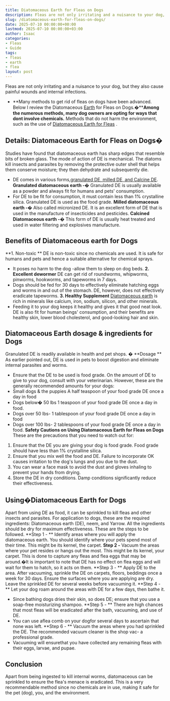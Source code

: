 ```yaml
---
title: Diatomaceous Earth for Fleas on Dogs
description: Fleas are not only irritating and a nuisance to your dog, but they also cause painful wounds and internal infections. - Many methods to get rid of fleas on...
slug: /diatomaceous-earth-for-fleas-on-dogs/
date: 2025-07-10 00:00:00+00:00
lastmod: 2025-07-10 00:00:00+03:00
author: Isaac
categories:
- Fleas
- Guide
tags:
- fleas
- earth
- flea
layout: post
---
```

Fleas are not only irritating and a nuisance to your dog, but they also cause painful wounds and internal infections.
- **Many methods to get rid of fleas on dogs have been advanced. Below I review the Diatomaceous [Earth](https://pestpolicy.com/diatomaceous-earth-for-fleas-on-cats/) for Fleas on Dogs.�****Among the numerous methods, many dog owners are opting for ways that dont involve chemicals.**
Methods that do not harm the environment, such as the use of
[Diatomaceous Earth for Fleas](https://pestpolicy.com/diatomaceous-earth-for-fleas/)
.

## **Details: Diatomaceous Earth for Fleas on Dogs�**
Studies have found that
diatomaceous earth
has sharp edges that resemble bits of broken glass. The mode of action of DE is mechanical.
The diatoms
kill insects and parasites
by removing the protective outer shell that helps them conserve moisture; they then dehydrate and subsequently die.
- DE comes in various forms,[granulated DE, milled DE, and Calcine DE](http://npic.orst.edu/ingred/de.html).
**Granulated diatomaceous earth -�**
Granulated DE is usually available as a powder and always fit for humans and pets' consumption.
- For DE to be fit for consumption, it must contain less than 1% crystalline silica. Granulated DE is used as the food grade.
**Milled diatomaceous earth -�**
Also called micronized DE. It is an excellent form of DE that is used in the manufacture of insecticides and pesticides.
**Calcined Diatomaceous earth -�**
This form of DE is usually heat treated and used in water filtering and explosives manufacture.
## Benefits of Diatomaceous earth for Dogs
**1. Non-toxic **
DE is non-toxic since no chemicals are used. It is
safe for humans and pets
and hence a suitable alternative for chemical sprays.
- It poses no harm to the dog -allow them to sleep on dog beds.
**2. Excellent dewormer**
DE can get rid of roundworms, whipworms, pinworms, hookworms, and tapeworms in 7 days.
- Dogs should be fed for 30 days to effectively eliminate hatching eggs and worms in and out of the stomach.
DE, however, does not effectively eradicate tapeworms.
**3. Healthy Supplement**
[Diatomaceous earth](https://pestpolicy.com/diatomaceous-earth-for-fleas-on-cats/)
is rich in minerals like calcium, iron, sodium, silicon, and other minerals.
- Feeding it to your dog keeps it healthy and gives it that good neat look.
DE is also fit for human beings' consumption, and their benefits are healthy skin, lower blood cholesterol, and good-looking hair and skin.
## **Diatomaceous Earth dosage & ingredients for Dogs**
Granulated DE is readily available in health and pet shops.
**�**
**Dosage **
As earlier pointed out, DE is used in pets to boost digestion and eliminate internal parasites and worms.
- Ensure that the DE to be used is food grade. On the amount of DE to give to your dog, consult with your veterinarian.
However, these are the generally recommended amounts for your dogs:
- Small dogs & the puppies  A half teaspoon of your food grade DE once a day in food
- Dogs below� 50 lbs 1 teaspoon of your food grade DE once a day in food.
- Dogs over 50 lbs- 1 tablespoon of your food grade DE once a day in food
- Dogs over 100 lbs- 2 tablespoons of your food grade DE once a day in food.
**Safety Cautions on Using Diatomaceous Earth for Fleas on Dogs**
These are the precautions that you need to watch out for:
1. Ensure that the DE you are giving your dog is food grade. Food grade should have less than 1% crystalline silica.
2. Ensure that you mix well the food and DE. Failure to incorporate OK causes irritation to the dog's lungs and you due to the dust.
3. You can wear a face mask to avoid the dust and gloves inhaling to prevent your hands from drying.
4. Store the DE in dry conditions. Damp conditions significantly reduce their effectiveness.
## **Using�Diatomaceous Earth for Dogs**
Apart from using DE as food, it can be sprinkled to
kill fleas
and other insects and parasites.
For application to dogs, these are the required ingredients: Diatomaceous earth (DE), neem, and Yarrow. All the ingredients should be dry for maximum effectiveness.
These are the steps to be followed.
**Step 1 - **
Identify areas where you will apply the diatomaceous earth. You should identify where your pets spend most of their time. This might be its kernel, the carpet.
**Step 2 -**
Vacuum the areas where your pet
resides or hangs out the most. This might be its kernel, your carpet.
This is done to capture any
fleas and flea eggs
that may be around.�It is important to note that DE has no effect on
flea eggs
and will wait for them to hatch, so it acts on them.
**Step 3 - **
Apply DE to the area. After vacuuming, sprinkle the DE on carpets, floors, beddings once a week for 30 days.
Ensure the surfaces where you are applying are dry. Leave the sprinkled DE for several weeks before vacuuming it.
**Step 4 - **
Let your dog roam around the areas with DE for a few days, then bathe it.
- Since bathing dogs dries their skin, so does DE; ensure that you use a soap-free moisturizing shampoo.
**Step 5 - **
There are high chances that most fleas will be eradicated after the bath, vacuuming, and use of DE.
- You can use aflea comb on your dogfor several days to ascertain that none was left.
**Step 6 - **
Vacuum the areas where you had sprinkled the DE. The recommended vacuum cleaner is the shop vac- a professional grade.
- Vacuuming will ensurethat you have collected any remaining fleas with their eggs, larvae, and pupae.
## **Conclusion**
Apart from being ingested to kill internal worms, diatomaceous can be sprinkled to ensure the flea's menace is eradicated.
This is a very recommendable method since no chemicals are in use, making it safe for the pet (dog), you, and the environment.